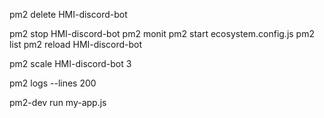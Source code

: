 pm2 delete HMI-discord-bot

<!-- bind EADDRINUSE null:5000 -->

pm2 stop HMI-discord-bot
pm2 monit
pm2 start ecosystem.config.js
pm2 list
pm2 reload HMI-discord-bot

pm2 scale HMI-discord-bot 3

pm2 logs --lines 200

pm2-dev run my-app.js
